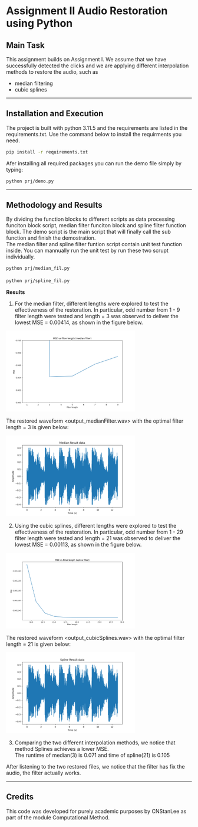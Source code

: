 # Assignment II Audio Restoration using Python

## Main Task
This assignment builds on Assignment I. We assume that we have successfully detected the clicks and we are applying different interpolation methods to restore the audio, such as
- median filtering
- cubic splines

---

## Installation and Execution

The project is built with python 3.11.5 and the requirements are listed in the requirements.txt. Use the command below to install the requirments you need.

```sh                                 
pip install -r requirements.txt
```

Afer installing all required packages you can run the demo file simply by typing:
```sh
python prj/demo.py 
```
---

## Methodology and Results
By dividing the function blocks to different scripts as data processing funciton block script, median filter funciton block and spline filter function block. The demo script is the main script that will finally call the sub function and finish the demostration.  
The median filter and spline filter funtion script contain unit test function inside. You can mannually run the unit test by run these two scrupt individually.

```sh
python prj/median_fil.py 

python prj/spline_fil.py 
```

**Results**

1. For the median filter, different lengths were explored to test the effectiveness of the restoration. In particular, odd number from 1 - 9 filter length were tested and length = 3 was observed to deliver the lowest MSE = 0.00414, as shown in the figure below.

<img src="MedianFilter_MSEvsLength.png" width="350">

The restored waveform <output_medianFilter.wav> with the optimal filter length = 3 is given below:

<img src="MedianFilter_Result.png" width="350">

2. Using the cubic splines, different lengths were explored to test the effectiveness of the restoration. In particular, odd number from 1 - 29 filter length were tested and length = 21 was observed to deliver the lowest MSE = 0.00113, as shown in the figure below.

<img src="SplineFilter_MSEvsLength.png" width="350">

The restored waveform <output_cubicSplines.wav> with the optimal filter length = 21 is given below:

<img src="SplineFilter_Result.png" width="350">

3. Comparing the two different interpolation methods, we notice that method Splines achieves a lower MSE.  
The runtime of median(3) is 0.071 and time of spline(21) is 0.105

After listening to the two restored files, we notice that the filter has fix the audio, the filter actually works.

---
## Credits

This code was developed for purely academic purposes by CNStanLee as part of the module Computational Method. 






